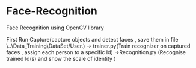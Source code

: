 # Face-Recognition
Face Recognition using OpenCV library

First Run Capture(capture objects and detect faces , save them in file \\..\Data_Training\DataSet/User.) -> trainer.py(Train recognizer on captured faces , assign each person to a specific Id) ->Recognition.py (Recognise trained Id(s) and show the scale of identity ) 
